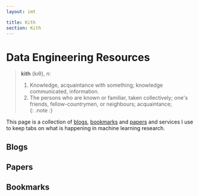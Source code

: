 ```yaml
---
layout: imt 

title: Kith
section: Kith
---
```


Data Engineering Resources
==========================

>**kith** (kıθ), _n_:    
>  1. Knowledge, acquaintance with something; knowledge communicated, 
>     information.   
>  2. The persons who are known or familiar, taken collectively; one's friends, 
>     fellow-countrymen, or neighbours; acquaintance;   
{: .note :}

This page is a collection of [blogs](#blogs), [bookmarks](#bookmarks) and 
[papers](#papers) and services I use to keep tabs on what is happening in 
machine learning research.

Blogs
-----
<!--
The following list of machine learning and data mining blogs is by no means 
exhaustive. They represent those I find most interesting and which are updated 
on a semi-regular basis:

*  John Langford's [Machine Learning (Theory)](http://hunch.net)
*  Jake Abernethy et al.'s [Inherent Uncertainty](http://inherentuncertainty.org/)
*  Peter Turney's [Apperceptual](http://apperceptual.wordpress.com)
*  William Cohen's [Cranial Darwinism](http://wcohen.blogspot.com)
*  Brendan O'Connor's [AI and Social Science](http://anyall.org/blog/) blog
*  Matthew Hurst's [Data Mining: Text Mining, Visualization and Social Media](http://datamining.typepad.com/data_mining/)
*  Justin Domke's [Weblog](http://justindomke.wordpress.com)
*  Luis von Ahn's [Luis Von Blog](http://vonahn.blogspot.com)
*  Hal Daume III's [Natural Language Processing](http://nlpers.blogspot.com/) blog
*  David Pennock's [Oddhead Blog](http://blog.oddhead.com)
*  Shane Legg's [vetta project](http://www.vetta.org/)
*  Neal Richter's [aicoder](http://aicoder.blogspot.com/) blog
*  Fernando Pereira's [Earning My Turns](http://earningmyturns.blogspot.com/)
*  Mikio Braun's [Marginally Interesting](http://blog.mikiobraun.de/)
*  Yisong Yue's [Random Ponderings](http://yyue.blogspot.com/)
*  Bob Carpenter's [LingPipe Blog](http://lingpipe-blog.com/)
-->

Papers
------

<!--
I keep track of papers to read using the service 
[CiteULike](http://www.citeulike.org/user/mdreid). I have also started a 
[Statistical Machine Learning group](http://www.citeulike.org/groupfunc/3808)
there. Please join up if you want to see what others are reading and want
to share and discuss your finds.
-->

Bookmarks
---------

<!--
I collect machine learning (and other) bookmarks using the service 
[delicious](http://delicious.com/mreid). Here are the latest ones that I have
tagged '[machinelearning](http://delicious.com/mreid/machinelearning)'.

<script type="text/javascript" src="http://feeds.delicious.com/v2/js/mreid/machinelearning?title=Bookmarks&count=5&sort=date&extended"></script>

-->
